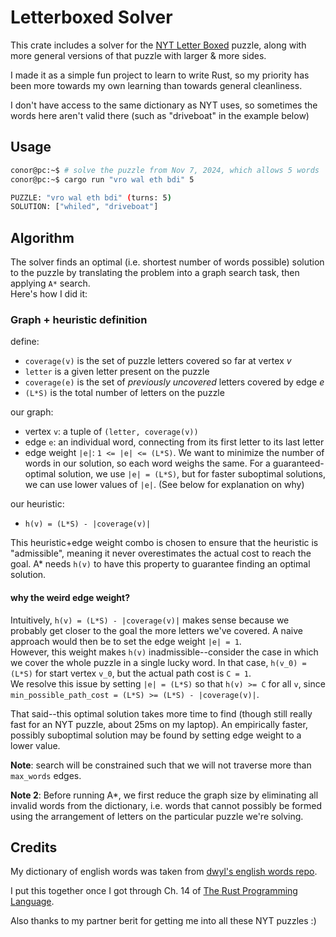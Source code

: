 # Letterboxed Solver

This crate includes a solver for the [NYT Letter Boxed](https://www.nytimes.com/puzzles/letter-boxed) puzzle, along
with more general versions of that puzzle with larger & more sides.

I made it as a simple fun project to learn to write Rust, so
my priority has been more towards my own learning than towards
general cleanliness.

I don't have access to the same dictionary as NYT uses, so sometimes
the words here aren't valid there (such as "driveboat" in the example below)

## Usage
```bash
conor@pc:~$ # solve the puzzle from Nov 7, 2024, which allows 5 words
conor@pc:~$ cargo run "vro wal eth bdi" 5

PUZZLE: "vro wal eth bdi" (turns: 5)
SOLUTION: ["whiled", "driveboat"]

```

## Algorithm
The solver finds an optimal (i.e. shortest number of words possible) solution to the puzzle
by translating the problem into a graph search task, then applying `A*` search.  
Here's how I did it:

### Graph + heuristic definition

 define:
 - `coverage(v)` is the set of puzzle letters covered so far at vertex $v$
 - `letter` is a given letter present on the puzzle
 - `coverage(e)` is the set of _previously uncovered_ letters covered by edge $e$
 - `(L*S)` is the total number of letters on the puzzle

 our graph:
 - vertex `v`: a tuple of `(letter, coverage(v))`
 - edge `e`: an individual word, connecting from its first letter to its last letter
 - edge weight `|e|`: `1 <= |e| <= (L*S)`. We want to minimize the number of words in our solution,
   so each word weighs the same. For a guaranteed-optimal solution, we use `|e| = (L*S)`, but for faster suboptimal
   solutions, we can use lower values of `|e|`. (See below for explanation on why)

 our heuristic:
 - `h(v) = (L*S) - |coverage(v)|`

 This heuristic+edge weight combo is chosen to ensure that the heuristic is "admissible",
 meaning it never overestimates the actual cost to reach the goal.
 A* needs `h(v)` to have this property to guarantee finding an optimal solution.

 #### why the weird edge weight?
 Intuitively, `h(v) = (L*S) - |coverage(v)|` makes sense because we probably get closer to the goal the more letters we've covered.
 A naive approach would then be to set the edge weight `|e| = 1`.  
 However, this weight makes `h(v)` inadmissible--consider the case in which we cover the whole puzzle in a single lucky word. In that case, `h(v_0) = (L*S)` for start vertex `v_0`,
 but the actual path cost is `C = 1`.  
 We resolve this issue by setting `|e| = (L*S)` so that `h(v) >= C` for all `v`, since `min_possible_path_cost = (L*S) >= (L*S) - |coverage(v)|`.

 That said--this optimal solution takes more time to find (though still really fast for an NYT puzzle, about 25ms on 
 my laptop). An empirically faster, possibly suboptimal solution may be found by setting edge weight to a lower value.

 **Note**: search will be constrained such that we will not traverse more than `max_words` edges.
 
 **Note 2**: Before running A*, we first reduce the graph size by eliminating all invalid words from the dictionary, i.e.
 words that cannot possibly be formed using the arrangement of letters on the particular puzzle we're solving.


## Credits
My dictionary of english words was taken from 
[dwyl's english words repo](https://github.com/dwyl/english-words/). 

I put this together once I got through Ch. 14 of 
[The Rust Programming Language](https://doc.rust-lang.org/book/title-page.html).

Also thanks to my partner berit for getting me into all these NYT puzzles :)
